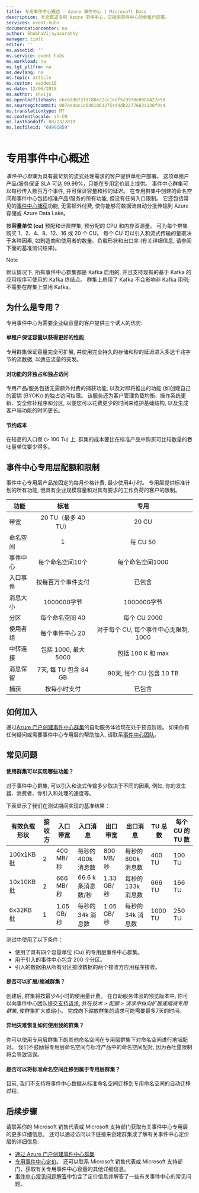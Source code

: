 ```yaml
---
title: 专用事件中心概述 - Azure 事件中心 | Microsoft Docs
description: 本文概述专用 Azure 事件中心，它提供事件中心的单租户部署。
services: event-hubs
documentationcenter: na
author: ShubhaVijayasarathy
manager: timlt
editor: ''
ms.assetid: ''
ms.service: event-hubs
ms.workload: na
ms.tgt_pltfrm: na
ms.devlang: na
ms.topic: article
ms.custom: seodec18
ms.date: 12/06/2018
ms.author: shvija
ms.openlocfilehash: ebc6dd672fd180e22cc1edf5c9978e0985427e50
ms.sourcegitcommit: 007ee4ac1c64810632754d9db2277663a138f9c4
ms.translationtype: MT
ms.contentlocale: zh-CN
ms.lasthandoff: 08/23/2019
ms.locfileid: "69991859"
---
```

# <a name="overview-of-event-hubs-dedicated"></a>专用事件中心概述

*事件中心群集*为具有最苛刻的流式处理需求的客户提供单租户部署。 这项单租户产品/服务保证 SLA 可达 99.99%，只能在专用定价层上提供。 事件中心群集可以每秒传入数百万个事件, 并可保证容量和秒的延迟。 在专用群集中创建的命名空间和事件中心包括标准产品/服务的所有功能, 但没有任何入口限制。 它还包括常见的[事件中心捕获](event-hubs-capture-overview.md)功能, 无需额外付费, 使你能够将数据流自动分批传输到 Azure 存储或 Azure Data Lake。 

按**容量单位 (cu)** 预配和计费群集, 预分配的 CPU 和内存资源量。 可为每个群集购买 1、2、4、8、12、16 或 20 个 CU。 每个 CU 可以引入和流式传输的量取决于各种因素, 如制造商和使用者的数量、负载形状和出口率 (有关详细信息, 请参阅下面的基准测试结果)。 

> [!NOTE]
> 默认情况下, 所有事件中心群集都是 Kafka 启用的, 并且支持现有的基于 Kafka 的应用程序可使用的 Kafka 终结点。 群集上启用了 Kafka 不会影响非 Kafka 用例;不需要在群集上禁用 Kafka。

## <a name="why-dedicated"></a>为什么是专用？

专用事件中心为需要企业级容量的客户提供三个诱人的优势:

#### <a name="single-tenancy-guarantees-capacity-for-better-performance"></a>单租户保证容量以获得更好的性能

专用群集保证容量完全可扩展, 并使用完全持久的存储和秒的延迟进入多达千兆字节的流数据, 以适应流量的突发。 

#### <a name="inclusive-and-exclusive-access-to-features"></a>对功能的非独占和独占访问 
专用产品/服务包括无需额外付费的捕获功能, 以及对即将推出的功能 (如创建自己的密钥 (BYOK)) 的独占访问权限。 该服务还为客户管理负载均衡、操作系统更新、安全修补程序和分区, 以便您可以花费更少的时间来维护基础结构, 以及生成客户端功能的时间更长。  

#### <a name="cost-savings"></a>节约成本
在较高的入口卷 (> 100 Tu) 上, 群集的成本要比在标准产品中购买可比较数量的吞吐量单位要少得多。


## <a name="event-hubs-dedicated-quotas-and-limits"></a>事件中心专用层配额和限制

事件中心专用层产品按固定的每月价格计费, 最少使用4小时。 专用层提供标准计划的所有功能, 但具有企业规模容量和对具有要求的工作负荷的客户的限制。 

| 功能 | 标准 | 专用 |
| --- |:---:|:---:|
| 带宽 | 20 TU（最多 40 TU） | 20 CU |
| 命名空间 |  1 | 每 CU 50 |
| 事件中心 |  每个命名空间10个 | 每个命名空间1000 |
| 入口事件 | 按每百万个事件支付 | 已包含 |
| 消息大小 | 1000000字节 | 1000000字节 |
| 分区 | 每个命名空间 40 | 每个 CU 2000 |
| 使用者组 | 每个事件中心 20 | 对于每个 CU, 每个事件中心无限制, 1000 |
| 中转连接 | 包括 1000, 最大5000 | 包括 100 K 和 max |
| 消息保留 | 7天, 每 TU 包含 84 GB | 90天, 每个 CU 包含 10 TB |
| 捕获 | 按每小时支付 | 已包含 |

## <a name="how-to-onboard"></a>如何加入

通过[Azure 门户](https://aka.ms/eventhubsclusterquickstart)[创建事件中心群集](event-hubs-dedicated-cluster-create-portal.md)的自助服务体验现在处于预览阶段。 如果你有任何疑问或需要事件中心专用层的帮助加入, 请联系[事件中心团队](mailto:askeventhubs@microsoft.com)。

## <a name="faqs"></a>常见问题

#### <a name="what-can-i-achieve-with-a-cluster"></a>使用群集可以实现哪些功能？

对于事件中心群集, 可以引入和流式传输多少取决于不同的因素, 例如, 你的发生器、消费者、你引入和处理的速度等。 

下表显示了我们在测试期间实现的基准结果：

| 有效负载形状 | 接收方 | 入口带宽| 入口消息 | 出口带宽 | 出口消息 | TU 总数 | 每个 CU 的 TU 数 |
| ------------- | --------- | ---------------- | ------------------ | ----------------- | ------------------- | --------- | ---------- |
| 100x1KB 批 | 2 | 400 MB/秒 | 每秒的400k 消息数 | 800 MB/秒 | 每秒的800k 消息数 | 400 TU | 100 TU | 
| 10x10KB 批 | 2 | 666 MB/秒 | 66.6 k 条消息数/秒 | 1.33 GB/秒 | 每秒的133k 消息数 | 666 TU | 166 TU |
| 6x32KB 批 | 1 | 1.05 GB/秒 | 每秒的34k 消息数 | 1.05 GB/秒 | 每秒的34k 消息数 | 1000 TU | 250 TU |

测试中使用了以下条件：

- 使用了具有四个容量单位 (Cu) 的专用层事件中心群集。 
- 用于引入的事件中心包含 200 个分区。 
- 引入的数据由从所有分区接收数据的两个接收方应用程序接收。

#### <a name="can-i-scale-updown-my-cluster"></a>是否可以扩展/缩减群集？

创建后, 群集将按最少4小时的使用量计费。 在自助服务体验的预览版本中, 你可以向事件中心团队提交[支持请求](https://ms.portal.azure.com/#create/Microsoft.Support), 并在*技术 > 配额 > 请求中纵向扩展或缩减专用群集*, 使群集扩大或缩小。 完成向下缩放群集的请求可能需要最多7天的时间。 

#### <a name="how-will-geo-dr-work-with-my-cluster"></a>异地灾难恢复如何使用我的群集？

你可以使用专用层群集下的其他命名空间在专用层群集下对命名空间进行地域配对。 我们不鼓励将专用层命名空间与标准产品中的命名空间配对, 因为吞吐量限制将会导致错误。 

#### <a name="can-i-migrate-my-standard-namespaces-to-belong-to-a-dedicated-tier-cluster"></a>是否可以将标准命名空间迁移到属于专用层群集？
目前, 我们不支持将事件中心数据从标准命名空间迁移到专用命名空间的自动迁移过程。 

## <a name="next-steps"></a>后续步骤

请联系你的 Microsoft 销售代表或 Microsoft 支持部门获取有关事件中心专用层的更多详细信息。 还可以通过访问以下链接来创建群集或了解有关事件中心定价层的详细信息:

- [通过 Azure 门户创建事件中心群集](https://aka.ms/eventhubsclusterquickstart) 
- [专用事件中心定价](https://azure.microsoft.com/pricing/details/event-hubs/)。 还可以联系 Microsoft 销售代表或 Microsoft 支持部门，获取有关专用事件中心容量的其他详细信息。
- [事件中心常见问题解答](event-hubs-faq.md)中包含了定价信息并解答了一些有关事件中心的常见问题。
